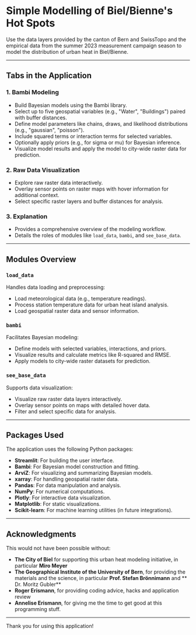 # Simple Modelling of Biel/Bienne's Hot Spots

Use the data layers provided by the canton of Bern and SwissTopo and the empirical data from the summer 2023 measurement campaign season to model the distribution of urban heat in Biel/Bienne.

---

## Tabs in the Application

### 1. **Bambi Modeling**

   - Build Bayesian models using the Bambi library.
   - Select up to five geospatial variables (e.g., "Water", "Buildings") paired with buffer distances.
   - Define model parameters like chains, draws, and likelihood distributions (e.g., "gaussian", "poisson").
   - Include squared terms or interaction terms for selected variables.
   - Optionally apply priors (e.g., for sigma or mu) for Bayesian inference.
   - Visualize model results and apply the model to city-wide raster data for prediction.

### 2. **Raw Data Visualization**
   - Explore raw raster data interactively.
   - Overlay sensor points on raster maps with hover information for additional context.
   - Select specific raster layers and buffer distances for analysis.

### 3. **Explanation**
   - Provides a comprehensive overview of the modeling workflow.
   - Details the roles of modules like `load_data`, `bambi`, and `see_base_data`.

---

## Modules Overview

### `load_data`
Handles data loading and preprocessing:
   - Load meteorological data (e.g., temperature readings).
   - Process station temperature data for urban heat island analysis.
   - Load geospatial raster data and sensor information.

### `bambi`
Facilitates Bayesian modeling:
   - Define models with selected variables, interactions, and priors.
   - Visualize results and calculate metrics like R-squared and RMSE.
   - Apply models to city-wide raster datasets for prediction.

### `see_base_data`
Supports data visualization:
   - Visualize raw raster data layers interactively.
   - Overlay sensor points on maps with detailed hover data.
   - Filter and select specific data for analysis.

---

## Packages Used
The application uses the following Python packages:
   - **Streamlit**: For building the user interface.
   - **Bambi**: For Bayesian model construction and fitting.
   - **ArviZ**: For visualizing and summarizing Bayesian models.
   - **xarray**: For handling geospatial raster data.
   - **Pandas**: For data manipulation and analysis.
   - **NumPy**: For numerical computations.
   - **Plotly**: For interactive data visualization.
   - **Matplotlib**: For static visualizations.
   - **Scikit-learn**: For machine learning utilities (in future integrations).

---

## Acknowledgments
This would not have been possible without:

- **The City of Biel** for supporting this urban heat modeling initiative, in particular **Miro Meyer**
- **The Geographical Institute of the University of Bern**, for providing the materials and the science, in particular **Prof. Stefan Brönnimann** and ** Dr. Moritz Gubler**
- **Roger Erismann**, for providing coding advice, hacks and application review
- **Annelise Erismann**, for giving me the time to get good at this programming stuff.

---

Thank you for using this application!
